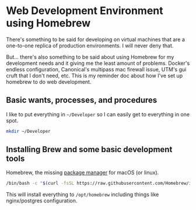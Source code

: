 # Web Development Environment using Homebrew

There's something to be said for developing on virtual machines that are a one-to-one replica of production environments. I will never deny that.

But... there's also something to be said about using Homebrew for my development needs and it giving me the least amount of problems. Docker's endless configuration, Canonical's multipass mac firewall issue, UTM's gui cruft that I don't need, etc. This is my reminder doc about how I've set up homebrew to do web development.

## Basic wants, processes, and procedures

I like to put everything in `~/Developer` so I can easily get to everything in one spot.

```bash
mkdir ~/Developer
```

## Installing Brew and some basic development tools

Homebrew, the missing [package manager](https://brew.sh/) for macOS (or linux).

```bash
/bin/bash -c "$(curl -fsSL https://raw.githubusercontent.com/Homebrew/install/HEAD/install.sh)"
```

This will install everything to `/opt/homebrew` including things like nginx/postgres configuration.
